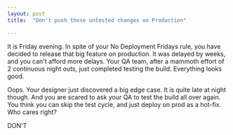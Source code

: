```yaml
---
layout: post
title:  "Don't push those untested changes on Production"

---
```


It is Friday evening. In spite of your No Deployment Fridays rule, you have decided to release that big feature on production. It was delayed by weeks, and you can't afford more delays. Your QA team, after a mammoth effort of 2 continuous night outs, just completed testing the build. Everything looks good.

Oops. Your designer just discovered a big edge case. It is quite late at night though. And you are scared to ask your QA to test the build all over again. You think you can skip the test cycle, and just deploy on prod as a hot-fix. Who cares right?

DON'T
